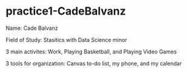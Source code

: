 # practice1-CadeBalvanz
Name: Cade Balvanz

Field of Study: Stasitics with Data Science minor

3 main activites: Work, Playing Basketball, and Playing Video Games

3 tools for organization: Canvas to-do list, my phone, and my calendar
